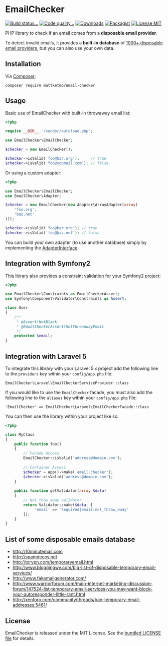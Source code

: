 # EmailChecker

[![Build status...](https://img.shields.io/travis/MattKetmo/EmailChecker.svg)](http://travis-ci.org/MattKetmo/EmailChecker)
[![Code quality...](https://img.shields.io/scrutinizer/g/MattKetmo/EmailChecker.svg)](https://scrutinizer-ci.com/g/MattKetmo/EmailChecker/)
[![Downloads](https://img.shields.io/packagist/dt/mattketmo/email-checker.svg)](https://packagist.org/packages/mattketmo/email-checker)
[![Packagist](http://img.shields.io/packagist/v/mattketmo/email-checker.svg)](https://packagist.org/packages/mattketmo/email-checker)
[![License MIT](http://img.shields.io/badge/license-MIT-blue.svg)](https://github.com/MattKetmo/EmailChecker/blob/master/LICENSE)

PHP library to check if an email comes from a **disposable email provider**.

To detect invalid emails, it provides a **built-in database** of
[1000+ disposable email providers](res/throwaway_domains.txt),
but you can also use your own data.

## Installation

Via [Composer](http://getcomposer.org/):

```
composer require mattketmo/email-checker
```

## Usage

Basic use of EmailChecker with built-in throwaway email list:

```php
<?php

require __DIR__.'/vendor/autoload.php';

use EmailChecker\EmailChecker;

$checker = new EmailChecker();

$checker->isValid('foo@bar.org');     // true
$checker->isValid('foo@yopmail.com'); // false
```

Or using a custom adapter:

```php
<?php

use EmailChecker\EmailChecker;
use EmailChecker\Adapter;

$checker = new EmailChecker(new Adapter\ArrayAdapter(array(
    'foo.org',
    'baz.net'
)));

$checker->isValid('foo@bar.org'); // true
$checker->isValid('foo@baz.net'); // false
```

You can build your own adapter (to use another database) simply by implementing
the [AdapterInterface](src/EmailChecker/Adapter/AdapterInterface.php).

## Integration with Symfony2

This library also provides a constraint validation for your Symfony2 project:

```php
<?php

use EmailChecker\Constraints as EmailCheckerAssert;
use Symfony\Component\Validator\Constraints as Assert;

class User
{
    /**
     * @Assert\NotBlank
     * @EmailCheckerAssert\NotThrowawayEmail
     */
    protected $email;
}
```

## Integration with Laravel 5

To integrate this library with your Laravel 5.x project add the following line to the `providers` key within your `config/app.php` file:

    EmailChecker\Laravel\EmailCheckerServiceProvider::class
    
If you would like to use the `EmailChecker` facade, you must also add the following line to the `aliases` key within your `config/app.php` file:

    'EmailChecker' => EmailChecker\Laravel\EmailCheckerFacade::class
    
You can then use the library within your project like so: 

```php
<?php

class MyClass
{
	public function foo()
	{
        // Facade Access
        EmailChecker::isValid('address@domain.com');
    
        // Container Access
        $checker = app()->make('email.checker');
        $checker->isValid('address@domain.com');
    }
    
    public function getValidator(array $data)
    {
        // Not thow away validator
        return Validator::make($data, [
    	     'email' => 'required|email|not_throw_away'
    	]);
    }
}
```
## List of some disposable emails database

- http://10minutemail.com
- http://spamdecoy.net
- http://torvpn.com/temporaryemail.html
- http://www.bloggingwv.com/big-list-of-disposable-temporary-email-services/
- http://www.fakemailgenerator.com/
- http://www.warriorforum.com/main-internet-marketing-discussion-forum/147524-list-temporary-email-services-you-may-want-block-your-autoresponder-little-rant.html
- http://xenforo.com/community/threads/ban-temporary-email-addresses.5461/

## License

EmailChecker is released under the MIT License.
See the [bundled LICENSE file](LICENSE) for details.
